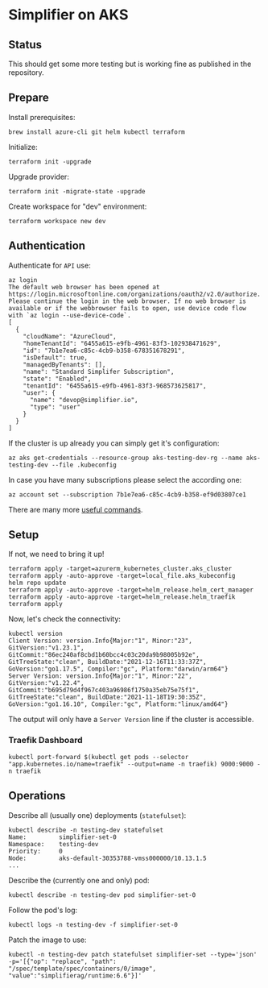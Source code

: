 # Simplifier on AKS

## Status

This should get some more testing but is working fine as published in the repository.

## Prepare

Install prerequisites:

```shell
brew install azure-cli git helm kubectl terraform
```

Initialize:

```shell
terraform init -upgrade
```

Upgrade provider:

```shell
terraform init -migrate-state -upgrade
```

Create workspace for "dev" environment:

```shell
terraform workspace new dev
```

## Authentication

Authenticate for `API` use:

```shell
az login
The default web browser has been opened at https://login.microsoftonline.com/organizations/oauth2/v2.0/authorize. Please continue the login in the web browser. If no web browser is available or if the webbrowser fails to open, use device code flow with `az login --use-device-code`.
[
  {
    "cloudName": "AzureCloud",
    "homeTenantId": "6455a615-e9fb-4961-83f3-102938471629",
    "id": "7b1e7ea6-c85c-4cb9-b358-678351678291",
    "isDefault": true,
    "managedByTenants": [],
    "name": "Standard Simplifer Subscription",
    "state": "Enabled",
    "tenantId": "6455a615-e9fb-4961-83f3-968573625817",
    "user": {
      "name": "devop@simplifier.io",
      "type": "user"
    }
  }
]
```

If the cluster is up already you can simply get it's configuration:

```shell
az aks get-credentials --resource-group aks-testing-dev-rg --name aks-testing-dev --file .kubeconfig
```

In case you have many subscriptions please select the according one:

```
az account set --subscription 7b1e7ea6-c85c-4cb9-b358-ef9d03807ce1
```

There are many more [useful commands](https://docs.microsoft.com/en-us/cli/azure/aks).

## Setup

If not, we need to bring it up!

```shell
terraform apply -target=azurerm_kubernetes_cluster.aks_cluster
terraform apply -auto-approve -target=local_file.aks_kubeconfig
helm repo update
terraform apply -auto-approve -target=helm_release.helm_cert_manager
terraform apply -auto-approve -target=helm_release.helm_traefik
terraform apply
```

Now, let's check the connectivity:

```shell
kubectl version
Client Version: version.Info{Major:"1", Minor:"23", GitVersion:"v1.23.1", GitCommit:"86ec240af8cbd1b60bcc4c03c20da9b98005b92e", GitTreeState:"clean", BuildDate:"2021-12-16T11:33:37Z", GoVersion:"go1.17.5", Compiler:"gc", Platform:"darwin/arm64"}
Server Version: version.Info{Major:"1", Minor:"22", GitVersion:"v1.22.4", GitCommit:"b695d79d4f967c403a96986f1750a35eb75e75f1", GitTreeState:"clean", BuildDate:"2021-11-18T19:30:35Z", GoVersion:"go1.16.10", Compiler:"gc", Platform:"linux/amd64"}
```

The output will only have a `Server Version` line if the cluster is accessible.

### Traefik Dashboard

```shell
kubectl port-forward $(kubectl get pods --selector "app.kubernetes.io/name=traefik" --output=name -n traefik) 9000:9000 -n traefik
````

## Operations

Describe all (usually one) deployments (`statefulset`):

```shell
kubectl describe -n testing-dev statefulset
Name:         simplifier-set-0
Namespace:    testing-dev
Priority:     0
Node:         aks-default-30353788-vmss000000/10.13.1.5
...
```

Describe the (currently one and only) pod:

```shell
kubectl describe -n testing-dev pod simplifier-set-0
```

Follow the pod's log:

```shell
kubectl logs -n testing-dev -f simplifier-set-0
```

Patch the image to use:

```shell
kubectl -n testing-dev patch statefulset simplifier-set --type='json' -p='[{"op": "replace", "path": "/spec/template/spec/containers/0/image", "value":"simplifierag/runtime:6.6"}]'
```
